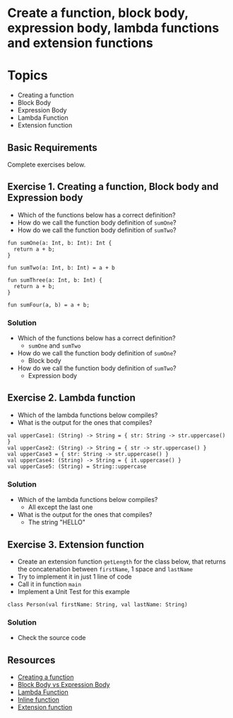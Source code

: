 
# Create a function, block body, expression body, lambda functions and extension functions

# Topics
- Creating a function
- Block Body
- Expression Body
- Lambda Function
- Extension function

## Basic Requirements

Complete exercises below.

## Exercise 1. Creating a function, Block body and Expression body

- Which of the functions below has a correct definition?
- How do we call the function body definition of `sumOne`?
- How do we call the function body definition of `sumTwo`?

```
fun sumOne(a: Int, b: Int): Int {
  return a + b;
}

fun sumTwo(a: Int, b: Int) = a + b

fun sumThree(a: Int, b: Int) {
  return a + b;
}

fun sumFour(a, b) = a + b;
```

### Solution

- Which of the functions below has a correct definition?
  - `sumOne` and `sumTwo`
- How do we call the function body definition of `sumOne`?
  - Block body 
- How do we call the function body definition of `sumTwo`?
  - Expression body

## Exercise 2. Lambda function

- Which of the lambda functions below compiles?
- What is the output for the ones that compiles?

```
val upperCase1: (String) -> String = { str: String -> str.uppercase() }
val upperCase2: (String) -> String = { str -> str.uppercase() }
val upperCase3 = { str: String -> str.uppercase() }
val upperCase4: (String) -> String = { it.uppercase() }
val upperCase5: (String) = String::uppercase
```

### Solution

- Which of the lambda functions below compiles?
  - All except the last one
- What is the output for the ones that compiles?
  - The string "HELLO"

## Exercise 3. Extension function

- Create an extension function `getLength` for the class below, that returns the concatenation between `firstName`, 1 space and `lastName`
- Try to implement it in just 1 line of code
- Call it in function `main`
- Implement a Unit Test for this example

```
class Person(val firstName: String, val lastName: String)
```

### Solution

- Check the source code

## Resources

- [Creating a function](https://kotlinlang.org/docs/functions.html)
- [Block Body vs Expression Body](https://stackoverflow.com/questions/55056330/why-is-it-called-expression-body-in-kotlin-fun-maxa-int-b-int-int-if/55056369)
- [Lambda Function](https://www.baeldung.com/kotlin/lambda-expressions)
- [Inline function](https://www.javatpoint.com/kotlin-inline-function)
- [Extension function](https://kotlinlang.org/docs/extensions.html)
